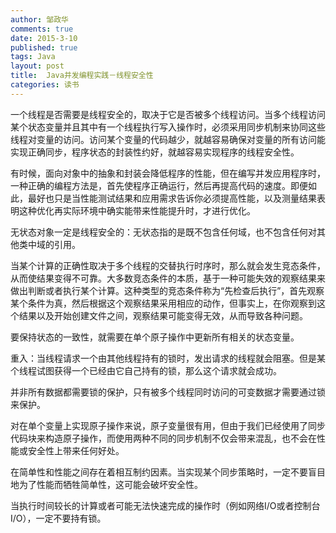 ```yaml
---
author: 邹政华
comments: true
date: 2015-3-10
published: true 
tags: Java
layout: post
title:  Java并发编程实践－线程安全性
categories: 读书 
---
```


一个线程是否需要是线程安全的，取决于它是否被多个线程访问。当多个线程访问某个状态变量并且其中有一个线程执行写入操作时，必须采用同步机制来协同这些线程对变量的访问。访问某个变量的代码越少，就越容易确保对变量的所有访问能实现正确同步，程序状态的封装性约好，就越容易实现程序的线程安全性。


有时候，面向对象中的抽象和封装会降低程序的性能，但在编写并发应用程序时，一种正确的编程方法是，首先使程序正确运行，然后再提高代码的速度。即便如此，最好也只是当性能测试结果和应用需求告诉你必须提高性能，以及测量结果表明这种优化再实际环境中确实能带来性能提升时，才进行优化。


无状态对象一定是线程安全的：无状态指的是既不包含任何域，也不包含任何对其他类中域的引用。



当某个计算的正确性取决于多个线程的交替执行时序时，那么就会发生竞态条件，从而使结果变得不可靠。大多数竞态条件的本质，基于一种可能失效的观察结果来做出判断或者执行某个计算。这种类型的竞态条件称为“先检查后执行”，首先观察某个条件为真，然后根据这个观察结果采用相应的动作，但事实上，在你观察到这个结果以及开始创建文件之间，观察结果可能变得无效，从而导致各种问题。



要保持状态的一致性，就需要在单个原子操作中更新所有相关的状态变量。



重入：当线程请求一个由其他线程持有的锁时，发出请求的线程就会阻塞。但是某个线程试图获得一个已经由它自己持有的锁，那么这个请求就会成功。



并非所有数据都需要锁的保护，只有被多个线程同时访问的可变数据才需要通过锁来保护。



对在单个变量上实现原子操作来说，原子变量很有用，但由于我们已经使用了同步代码块来构造原子操作，而使用两种不同的同步机制不仅会带来混乱，也不会在性能或安全性上带来任何好处。



在简单性和性能之间存在着相互制约因素。当实现某个同步策略时，一定不要盲目地为了性能而牺牲简单性，这可能会破坏安全性。



当执行时间较长的计算或者可能无法快速完成的操作时（例如网络I/O或者控制台I/O），一定不要持有锁。







